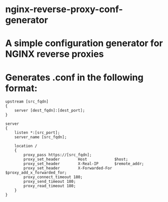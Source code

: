 # nginx-reverse-proxy-conf-generator

# A simple configuration generator for NGINX reverse proxies

# Generates .conf in the following format: 

    upstream [src_fqdn]
    {
        server [dest_fqdn]:[dest_port];
    }

    server
    {
        listen *:[src_port];
        server_name [src_fqdn];

        location /
        {
            proxy_pass https://[src_fqdn];
            proxy_set_header        Host            $host;
            proxy_set_header        X-Real-IP       $remote_addr;
            proxy_set_header        X-Forwarded-For $proxy_add_x_forwarded_for;
            proxy_connect_timeout 180;
            proxy_send_timeout 180;
            proxy_read_timeout 180;
        }
    }
